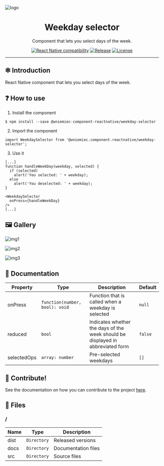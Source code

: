 ![logo](https://github.com/williamniemiec/components/blob/master/src/reactnative/weekday-selector/docs/img/logo/logo.jpg)

<h1 align='center'>Weekday selector</h1>
<p align='center'>Component that lets you select days of the week.</p>
<p align="center">
	<a href="https://reactnative.dev/"><img src="https://img.shields.io/badge/React Native-0.60+-D0008F.svg" alt="React Native compatibility"></a>
	<a href="https://www.npmjs.com/package/@wniemiec-component-reactnative/weekday-selector"><img src="https://img.shields.io/npm/v/@wniemiec-component-reactnative/weekday-selector" alt="Release"></a>
	<a href="https://github.com/williamniemiec/components/blob/master/reactnative/weekday-selector/LICENSE"><img src="https://img.shields.io/github/license/williamniemiec/components/master/reactnative/weekday-selector" alt="License"></a>
</p>
<hr />

## ❇ Introduction
React Native component that lets you select days of the week.

## ❓ How to use
1. Install the component
```
$ npm install --save @wniemiec-component-reactnative/weekday-selector
```

2. Import the component
```
import WeekdaySelector from '@wniemiec.component.reactnative/weekday-selector';
```

3. Use it
```
[...]
function handleWeekDay(weekday, selected) {
  if (selected)
    alert('You selected: ' + weekday);
  else
    alert('You deselected: ' + weekday);
}

<WeekdaySelector 
  onPress={handleWeekDay}
/>
[...]
```

## 🖼 Gallery

![img1](https://github.com/williamniemiec/components/blob/master/src/reactnative/weekday-selector/docs/img/img1.jpg)

![img2](https://github.com/williamniemiec/components/blob/master/src/reactnative/weekday-selector/docs/img/img2.jpg)

![img3](https://github.com/williamniemiec/components/blob/master/src/reactnative/weekday-selector/docs/img/img3.jpg)


## 📖 Documentation
|        Property        |Type|Description|Default|
|----------------|-------------------------------|-----------------------------|--------|
|onPress |`function(number, bool): void`|Function that is called when a weekday is selected|`null`|
|reduced |`bool`|Indicates whether the days of the week should be displayed in abbreviated form |`false`|
|selectedOps |`array: number`|Pre-selected weekdays |`[]`|

## 🤝 Contribute!
See the documentation on how you can contribute to the project [here](https://github.com/williamniemiec/components/blob/master/CONTRIBUTING.md).

## 📁 Files

### /
|        Name        |Type|Description|
|----------------|-------------------------------|-----------------------------|
|dist |`Directory`|Released versions|
|docs |`Directory`|Documentation files|
|src     |`Directory`| Source files|
